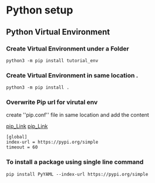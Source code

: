 # Python setup

## Python Virtual Environment

### Create Virtual Environment under a Folder
```
python3 -m pip install tutorial_env
```

### Create Virtual Environment in same location .
```
python3 -m pip install .
```


### Overwrite Pip url for virutal env
create ''pip.conf'' file in same location and add the content

[pip_Link](https://packaging.python.org/en/latest/tutorials/installing-packages/)
[pip_Link](https://pip.pypa.io/en/stable/topics/configuration/)

```
[global]
index-url = https://pypi.org/simple
timeout = 60
```

### To install a package using single line command

```
pip install PyYAML --index-url https://pypi.org/simple
```